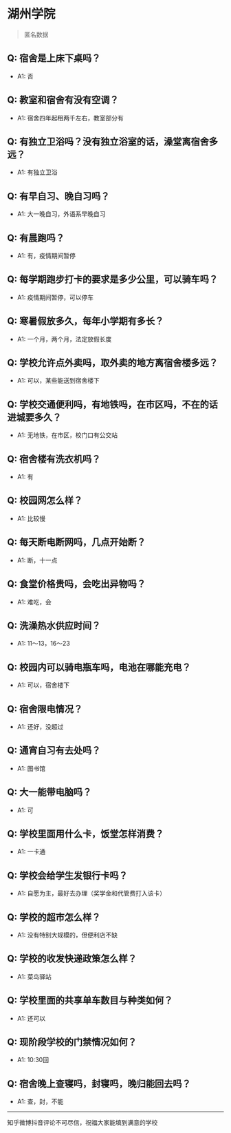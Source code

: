 # 湖州学院
> 匿名数据
## Q: 宿舍是上床下桌吗？
- A1: 否
## Q: 教室和宿舍有没有空调？
- A1: 宿舍四年起租两千左右，教室部分有
## Q: 有独立卫浴吗？没有独立浴室的话，澡堂离宿舍多远？
- A1: 有独立卫浴
## Q: 有早自习、晚自习吗？
- A1: 大一晚自习，外语系早晚自习
## Q: 有晨跑吗？
- A1: 有，疫情期间暂停
## Q: 每学期跑步打卡的要求是多少公里，可以骑车吗？
- A1: 疫情期间暂停，可以停车
## Q: 寒暑假放多久，每年小学期有多长？
- A1: 一个月，两个月，法定放假长度
## Q: 学校允许点外卖吗，取外卖的地方离宿舍楼多远？
- A1: 可以，某些能送到宿舍楼下
## Q: 学校交通便利吗，有地铁吗，在市区吗，不在的话进城要多久？
- A1: 无地铁，在市区，校门口有公交站
## Q: 宿舍楼有洗衣机吗？
- A1: 有
## Q: 校园网怎么样？
- A1: 比较慢
## Q: 每天断电断网吗，几点开始断？
- A1: 断，十一点
## Q: 食堂价格贵吗，会吃出异物吗？
- A1: 难吃，会
## Q: 洗澡热水供应时间？
- A1: 11～13，16～23
## Q: 校园内可以骑电瓶车吗，电池在哪能充电？
- A1: 可以，宿舍楼下
## Q: 宿舍限电情况？
- A1: 还好，没超过
## Q: 通宵自习有去处吗？
- A1: 图书馆
## Q: 大一能带电脑吗？
- A1: 可
## Q: 学校里面用什么卡，饭堂怎样消费？
- A1: 一卡通
## Q: 学校会给学生发银行卡吗？
- A1: 自愿为主，最好去办理（奖学金和代管费打入该卡）
## Q: 学校的超市怎么样？
- A1: 没有特别大规模的，但便利店不缺
## Q: 学校的收发快递政策怎么样？
- A1: 菜鸟驿站
## Q: 学校里面的共享单车数目与种类如何？
- A1: 还可以
## Q: 现阶段学校的门禁情况如何？
- A1: 10:30回
## Q: 宿舍晚上查寝吗，封寝吗，晚归能回去吗？
- A1: 查，封，不能
***
知乎微博抖音评论不可尽信，祝福大家能填到满意的学校